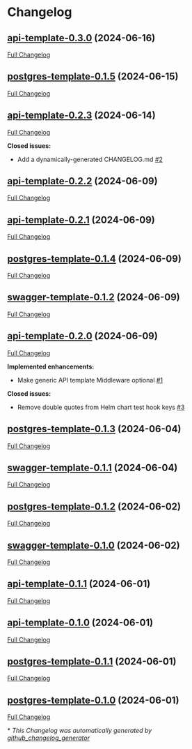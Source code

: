 # Changelog

## [api-template-0.3.0](https://github.com/ganiulis/charts/tree/api-template-0.3.0) (2024-06-16)

[Full Changelog](https://github.com/ganiulis/charts/compare/postgres-template-0.1.5...api-template-0.3.0)

## [postgres-template-0.1.5](https://github.com/ganiulis/charts/tree/postgres-template-0.1.5) (2024-06-15)

[Full Changelog](https://github.com/ganiulis/charts/compare/api-template-0.2.3...postgres-template-0.1.5)

## [api-template-0.2.3](https://github.com/ganiulis/charts/tree/api-template-0.2.3) (2024-06-14)

[Full Changelog](https://github.com/ganiulis/charts/compare/api-template-0.2.2...api-template-0.2.3)

**Closed issues:**

- Add a dynamically-generated CHANGELOG.md [\#2](https://github.com/ganiulis/charts/issues/2)

## [api-template-0.2.2](https://github.com/ganiulis/charts/tree/api-template-0.2.2) (2024-06-09)

[Full Changelog](https://github.com/ganiulis/charts/compare/api-template-0.2.1...api-template-0.2.2)

## [api-template-0.2.1](https://github.com/ganiulis/charts/tree/api-template-0.2.1) (2024-06-09)

[Full Changelog](https://github.com/ganiulis/charts/compare/postgres-template-0.1.4...api-template-0.2.1)

## [postgres-template-0.1.4](https://github.com/ganiulis/charts/tree/postgres-template-0.1.4) (2024-06-09)

[Full Changelog](https://github.com/ganiulis/charts/compare/swagger-template-0.1.2...postgres-template-0.1.4)

## [swagger-template-0.1.2](https://github.com/ganiulis/charts/tree/swagger-template-0.1.2) (2024-06-09)

[Full Changelog](https://github.com/ganiulis/charts/compare/api-template-0.2.0...swagger-template-0.1.2)

## [api-template-0.2.0](https://github.com/ganiulis/charts/tree/api-template-0.2.0) (2024-06-09)

[Full Changelog](https://github.com/ganiulis/charts/compare/postgres-template-0.1.3...api-template-0.2.0)

**Implemented enhancements:**

- Make generic API template Middleware optional [\#1](https://github.com/ganiulis/charts/issues/1)

**Closed issues:**

- Remove double quotes from Helm chart test hook keys [\#3](https://github.com/ganiulis/charts/issues/3)

## [postgres-template-0.1.3](https://github.com/ganiulis/charts/tree/postgres-template-0.1.3) (2024-06-04)

[Full Changelog](https://github.com/ganiulis/charts/compare/swagger-template-0.1.1...postgres-template-0.1.3)

## [swagger-template-0.1.1](https://github.com/ganiulis/charts/tree/swagger-template-0.1.1) (2024-06-04)

[Full Changelog](https://github.com/ganiulis/charts/compare/postgres-template-0.1.2...swagger-template-0.1.1)

## [postgres-template-0.1.2](https://github.com/ganiulis/charts/tree/postgres-template-0.1.2) (2024-06-02)

[Full Changelog](https://github.com/ganiulis/charts/compare/swagger-template-0.1.0...postgres-template-0.1.2)

## [swagger-template-0.1.0](https://github.com/ganiulis/charts/tree/swagger-template-0.1.0) (2024-06-02)

[Full Changelog](https://github.com/ganiulis/charts/compare/api-template-0.1.1...swagger-template-0.1.0)

## [api-template-0.1.1](https://github.com/ganiulis/charts/tree/api-template-0.1.1) (2024-06-01)

[Full Changelog](https://github.com/ganiulis/charts/compare/api-template-0.1.0...api-template-0.1.1)

## [api-template-0.1.0](https://github.com/ganiulis/charts/tree/api-template-0.1.0) (2024-06-01)

[Full Changelog](https://github.com/ganiulis/charts/compare/postgres-template-0.1.1...api-template-0.1.0)

## [postgres-template-0.1.1](https://github.com/ganiulis/charts/tree/postgres-template-0.1.1) (2024-06-01)

[Full Changelog](https://github.com/ganiulis/charts/compare/postgres-template-0.1.0...postgres-template-0.1.1)

## [postgres-template-0.1.0](https://github.com/ganiulis/charts/tree/postgres-template-0.1.0) (2024-06-01)

[Full Changelog](https://github.com/ganiulis/charts/compare/ff94adbe24af918b8484faa336b892f3c8b5a861...postgres-template-0.1.0)



\* *This Changelog was automatically generated by [github_changelog_generator](https://github.com/github-changelog-generator/github-changelog-generator)*
